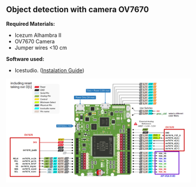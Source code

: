  ## Object detection with camera OV7670
**Required Materials:**
- Icezum Alhambra II
- OV7670 Camera
- Jumper wires <10 cm

**Software used:**
- Icestudio. ([Instalation Guide](https://github.com/FPGAwars/icestudio#installation "Instalation Guide"))


![OV7670 camera and alhambra pin connection](https://github.com/Javi-Garci/ObjectDetect_OV7670/blob/master/IMG/ov7670_alhambra_interface.png)

